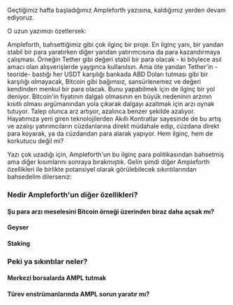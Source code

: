 Geçtiğimiz hafta başladığımız Ampleforth yazısına, kaldığımız yerden devam ediyoruz. 

O uzun yazımızı özetlersek: 

Ampleforth, bahsettiğimiz gibi çok ilginç bir proje. En ilginç yanı, bir yandan stabil bir para yaratırken diğer yandan yatırımcısına da para kazandırmaya çalışması.  Örneğin Tether gibi değeri stabil bir para olacak - ki böylece asıl amacı olan alışverişlerde yaygınca kullanılsın. Ama öte yandan  Tether'in -teoride- bastığı her USDT karşılığı bankada ABD Doları tutması gibi bir karşılığı olmayacak, Bitcoin gibi bağımsız, sansürlenemez ve değeri kendinden menkul bir para olacak.  Bunu yapabilmek için de ilginç bir yol deniyor. Bitcoin'in fiyatının dalgalı olmasının en büyük nedeninin arzının kısıtlı olması argümanından yola çıkarak dalgayı azaltmak için arzı oynak tutuyor. Talep olunca arz artıyor, azalınca benzer şekilde azalıyor. Hayatımıza yeni giren teknolojilerden Akıllı Kontratlar sayesinde de bu artış ve azalışı yatırımcıların cüzdanlarına direkt müdahale edip, cüzdana direkt para koyarak, ya da cüzdandan para alarak yapıyor. Hem ilginç, hem de korkutucu değil mi?

Yazı çok uzadığı için, Ampleforth'un bu ilginç para politikasından bahsetmiş ama diğer kısımlarını sonraya bırakmıştık. Gelin şimdi diğer Ampleforth özellikleri ile birlikte potansiyel olarak görülebilecek sıkıntılarından bahsedelim dilerseniz: 

### Nedir Ampleforth'un diğer özellikleri?

#### Şu para arzı meselesini Bitcoin örneği üzerinden biraz daha açsak mı?

#### Geyser

#### Staking


### Peki ya sıkıntılar neler?

#### Merkezi borsalarda AMPL tutmak

#### Türev enstrümanlarında AMPL sorun yaratır mı?





